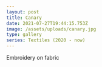 ```yaml
---
layout: post
title: Canary
date: 2021-07-27T19:44:15.753Z
image: /assets/uploads/canary.jpg
type: gallery
series: Textiles (2020 - now)
---
```

Embroidery on fabric